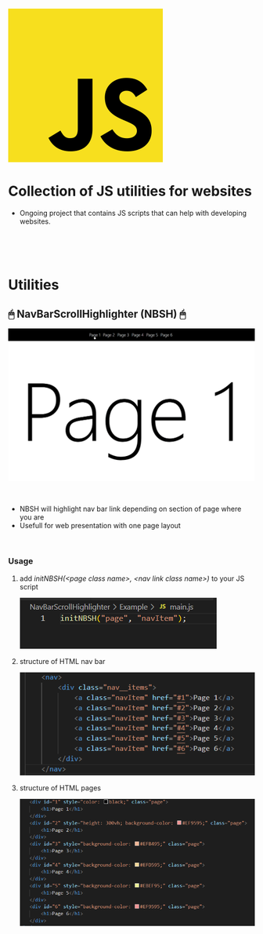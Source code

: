
![alt text](/mdImages/JS.png)
# Collection of JS utilities for websites 
 * Ongoing project that contains JS scripts that can help with developing websites.
<br />
<br />
<br />

# Utilities

## 🖱 NavBarScrollHighlighter (NBSH) 🖱

![alt text](/mdImages/NBSH.gif)

<br />

* NBSH will highlight nav bar link depending on section of page where you are
* Usefull for web presentation with one page layout
<br />

  ### Usage
  
  1. add *initNBSH(\<page class name\>, \<nav link class name\>)* to your JS script

      ![alt text](/mdImages/NBSH-1.png)

  2. structure of HTML nav bar

      ![alt text](/mdImages/NBSH-2.png)

  3. structure of HTML pages
      
      ![alt text](/mdImages/NBSH-3.png)

